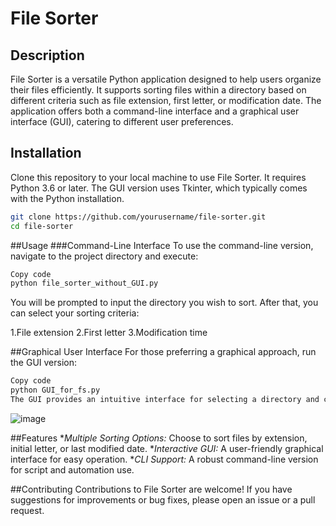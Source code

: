 # File Sorter

## Description
File Sorter is a versatile Python application designed to help users organize their files efficiently. It supports sorting files within a directory based on different criteria such as file extension, first letter, or modification date. The application offers both a command-line interface and a graphical user interface (GUI), catering to different user preferences.

## Installation
Clone this repository to your local machine to use File Sorter. It requires Python 3.6 or later. The GUI version uses Tkinter, which typically comes with the Python installation.

```bash
git clone https://github.com/yourusername/file-sorter.git
cd file-sorter
```

##Usage
###Command-Line Interface
To use the command-line version, navigate to the project directory and execute:

```bash
Copy code
python file_sorter_without_GUI.py
```


You will be prompted to input the directory you wish to sort. After that, you can select your sorting criteria:

1.File extension
2.First letter
3.Modification time

##Graphical User Interface
For those preferring a graphical approach, run the GUI version:



```bash
Copy code
python GUI_for_fs.py
The GUI provides an intuitive interface for selecting a directory and choosing the sorting criterion.
```
![image](https://github.com/k-surma/File-sorter/assets/165564262/cdbea760-d0cb-411f-8244-cea60ce37d6d)


##Features
*_Multiple Sorting Options:_ Choose to sort files by extension, initial letter, or last modified date.
*_Interactive GUI:_ A user-friendly graphical interface for easy operation.
*_CLI Support:_ A robust command-line version for script and automation use.

##Contributing
Contributions to File Sorter are welcome! If you have suggestions for improvements or bug fixes, please open an issue or a pull request.
